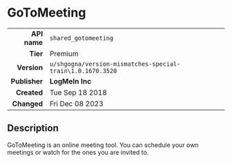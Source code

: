 # GoToMeeting
| | |
|-:|-|
|**API name**|`shared_gotomeeting`|
|**Tier**|Premium|
|**Version**|`u/shgogna/version-mismatches-special-train\1.0.1670.3520`|
|**Publisher**|**LogMeIn Inc**|
|**Created**|Tue Sep 18 2018|
|**Changed**|Fri Dec 08 2023|

## Description
GoToMeeting is an online meeting tool. You can schedule your own meetings or watch for the ones you are invited to.
